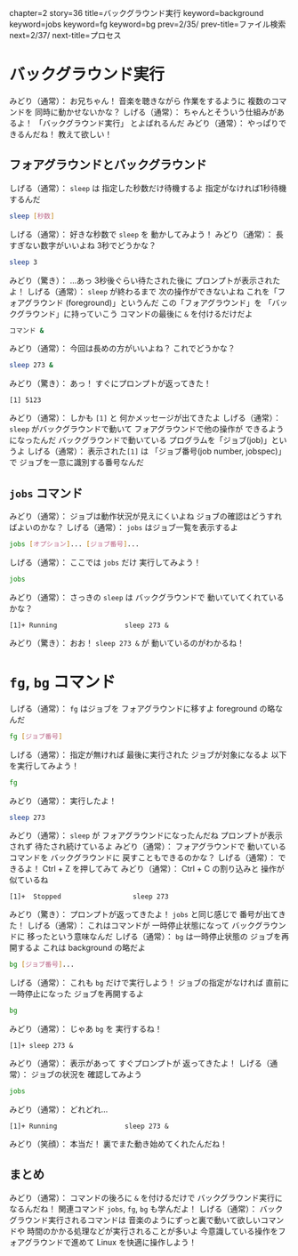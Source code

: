 chapter=2
story=36
title=バックグラウンド実行
keyword=background
keyword=jobs
keyword=fg
keyword=bg
prev=2/35/
prev-title=ファイル検索
next=2/37/
next-title=プロセス

# バックグラウンド実行

みどり（通常）：
  お兄ちゃん！
  音楽を聴きながら
  作業をするように
  複数のコマンドを
  同時に動かせないかな？
しげる（通常）：
  ちゃんとそういう仕組みがあるよ！
  「バックグラウンド実行」
  とよばれるんだ
みどり（通常）：
  やっぱりできるんだね！
  教えて欲しい！

## フォアグラウンドとバックグラウンド

しげる（通常）：
  `sleep` は
  指定した秒数だけ待機するよ
  指定がなければ1秒待機するんだ

```bash
sleep [秒数]
```

しげる（通常）：
  好きな秒数で `sleep` を
  動かしてみよう！
みどり（通常）：
  長すぎない数字がいいよね
  3秒でどうかな？

```bash
sleep 3
```

みどり（驚き）：
  …あっ
  3秒後ぐらい待たされた後に
  プロンプトが表示されたよ！
しげる（通常）：
  `sleep` が終わるまで
  次の操作ができないよね
  これを「フォアグラウンド
  (foreground)」というんだ
  この「フォアグラウンド」を
  「バックグラウンド」に持っていこう
  コマンドの最後に `&` を付けるだけだよ

```bash
コマンド &
```

みどり（通常）：
  今回は長めの方がいいよね？
  これでどうかな？

```bash
sleep 273 &
```

みどり（驚き）：
  あっ！
  すぐにプロンプトが返ってきた！

```console
[1] 5123
```

みどり（通常）：
  しかも `[1]` と
  何かメッセージが出てきたよ
しげる（通常）：
  `sleep` がバックグラウンドで動いて
  フォアグラウンドで他の操作が
  できるようになったんだ
  バックグラウンドで動いている
  プログラムを「ジョブ(job)」というよ
しげる（通常）：
  表示された`[1]` は
  「ジョブ番号(job number, jobspec)」で
  ジョブを一意に識別する番号なんだ

## `jobs` コマンド

みどり（通常）：
  ジョブは動作状況が見えにくいよね
  ジョブの確認はどうすればよいのかな？
しげる（通常）：
  `jobs` はジョブ一覧を表示するよ

```bash
jobs [オプション]... [ジョブ番号]...
```

しげる（通常）：
  ここでは `jobs` だけ
  実行してみよう！

```bash
jobs
```

みどり（通常）：
  さっきの `sleep` は
  バックグラウンドで
  動いていてくれているかな？

```console
[1]+ Running                 sleep 273 &
```
みどり（驚き）：
  おお！
  `sleep 273 &` が
  動いているのがわかるね！

# `fg`, `bg` コマンド

しげる（通常）：
  `fg` はジョブを
  フォアグラウンドに移すよ
  foreground の略なんだ

```bash
fg [ジョブ番号]
```

しげる（通常）：
  指定が無ければ
  最後に実行された
  ジョブが対象になるよ
  以下を実行してみよう！

```bash
fg
```

みどり（通常）：
  実行したよ！

```bash
sleep 273
```

みどり（通常）：
  `sleep` が
  フォアグラウンドになったんだね
  プロンプトが表示されず
  待たされ続けているよ
みどり（通常）：
  フォアグラウンドで
  動いているコマンドを
  バックグラウンドに
  戻すこともできるのかな？
しげる（通常）：
  できるよ！
  Ctrl + Z を押してみて
みどり（通常）：
  Ctrl + C の割り込みと
  操作が似ているね

```console
[1]+  Stopped                  sleep 273
```

みどり（驚き）：
  プロンプトが返ってきたよ！
  `jobs` と同じ感じで
  番号が出てきた！
しげる（通常）：
  これはコマンドが
  一時停止状態になって
  バックグラウンドに
  移ったという意味なんだ
しげる（通常）：
  `bg` は一時停止状態の
  ジョブを再開するよ
  これは background の略だよ

```bash
bg [ジョブ番号]...
```

しげる（通常）：
  これも `bg` だけで実行しよう！
  ジョブの指定がなければ
  直前に一時停止になった
  ジョブを再開するよ

```bash
bg
```

みどり（通常）：
  じゃあ `bg` を
  実行するね！

```console
[1]+ sleep 273 &
```

みどり（通常）：
  表示があって
  すぐプロンプトが
  返ってきたよ！
しげる（通常）：
  ジョブの状況を
  確認してみよう

```bash
jobs
```
みどり（通常）：
  どれどれ…

```console
[1]+ Running                 sleep 273 &
```

みどり（笑顔）：
  本当だ！
  裏でまた動き始めてくれたんだね！

## まとめ

みどり（通常）：
  コマンドの後ろに `&` を付けるだけで
  バックグラウンド実行になるんだね！
  関連コマンド `jobs`, `fg`, `bg` も学んだよ！
しげる（通常）：
  バックグラウンド実行されるコマンドは
  音楽のようにずっと裏で動いて欲しいコマンドや
  時間のかかる処理などが実行されることが多いよ
  今意識している操作をフォアグラウンドで進めて
  Linux を快適に操作しよう！

